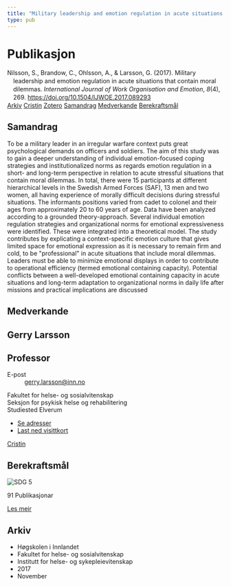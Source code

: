 ```yaml
---
title: "Military leadership and emotion regulation in acute situations that contain moral dilemmas"
type: pub
---
```

<h1>Publikasjon</h1>
<article id="csl-bib-container-8NRI8CVE" class="csl-bib-container">
  <div class="csl-bib-body" style="line-height: 1.35; padding-left: 1em; text-indent:-1em;">
  <div class="csl-entry">Nilsson, S., Brandow, C., Ohlsson, A., &amp; Larsson, G. (2017). Military leadership and emotion regulation in acute situations that contain moral dilemmas. <i>International Journal of Work Organisation and Emotion</i>, <i>8</i>(4), 269. <a href="https://doi.org/10.1504/IJWOE.2017.089293">https://doi.org/10.1504/IJWOE.2017.089293</a></div>
</div>
  <div class="csl-bib-buttons">
    <a href="#taxonomy-article-8NRI8CVE" class="csl-bib-button">Arkiv</a>
    <a href="https://app.cristin.no/results/show.jsf?id=1516112" alt="Cristin URL" class="csl-bib-button">Cristin</a>
    <a href="http://zotero.org/groups/5022929/items/8NRI8CVE" alt="Zotero URL" class="csl-bib-button">Zotero</a>
    <a href="#abstract-article-8NRI8CVE" class="csl-bib-button">Samandrag</a>
    <a href="#contributors-article-8NRI8CVE" class="csl-bib-button">Medverkande</a>
    <a href="#sdg-article-8NRI8CVE" class="csl-bib-button">Berekraftsmål</a>
  </div>
  <div id="csl-bib-meta-container-8NRI8CVE"></div>
</article>
<div id="csl-bib-meta-8NRI8CVE" class="csl-bib-meta">
  <article id="abstract-article-8NRI8CVE" class="abstract-article">
    <h1>Samandrag</h1>
    To be a military leader in an irregular warfare context puts great psychological demands on officers and soldiers. The aim of this study was to gain a deeper understanding of individual emotion-focused coping strategies and institutionalized norms as regards emotion regulation in a short- and long-term perspective in relation to acute stressful situations that contain moral dilemmas.	In total, there were 15 participants at different hierarchical levels in the Swedish Armed Forces (SAF), 13 men and two women, all having experience of morally difficult decisions during stressful situations. The informants positions varied from cadet to colonel and their ages from approximately 20 to 60 years of age. Data have been analyzed according to a grounded theory-approach. Several individual emotion regulation strategies and organizational norms for emotional expressiveness were identified. These were integrated into a theoretical model. The study contributes by explicating a context-specific emotion culture that gives limited space for emotional expression as it is necessary to remain firm and cold, to be "professional" in acute situations that include moral dilemmas. Leaders must be able to minimize emotional displays in order to contribute to operational efficiency (termed emotional containing capacity). Potential conflicts between a well-developed emotional containing capacity in acute situations and long-term adaptation to organizational norms in daily life after missions and practical implications are discussed
  </article>
  <article id="contributors-article-8NRI8CVE" class="contributors-article">
    <h1>Medverkande</h1>
    <div class="personas">
<div class="vrtx-hinn-person-card">
<div class="photo">
<i class="lar la-user-circle missing-person"></i>
</div>
<div class="info">
<hgroup><h1>Gerry Larsson</h1>
<h2>Professor</h2>
</hgroup><dl>
<dt>E-post</dt>
<dd>
<a href="mailto:gerry.larsson@inn.no">gerry.larsson@inn.no</a>
</dd>
</dl>
<p>
Fakultet for helse- og sosialvitenskap<br>
Seksjon for psykisk helse og rehabilitering<br>
Studiested Elverum
</p>
<ul class="vrtx-hinn-links">
<li><a href="https://www.inn.no/finn-en-ansatt/gerry-larsson.html#vrtx-hinn-addresses">Se adresser</a></li>
<li><a href="https://www.inn.no/finn-en-ansatt/gerry-larsson.html?vrtx=vcf">Last ned visittkort</a></li>
</ul>
</div>
</div>
<a href="https://app.cristin.no/persons/show.jsf?id=50941" alt="Cristin URL" class="personas-cristin">Cristin</a>
</div>
  </article>
  <article id="sdg-article-8NRI8CVE" class="sdg-article">
    <h1>Berekraftsmål</h1>
    <div class="sdg-container"><div id="sdg5" class="sdg">
<img src="{{< params subfolder >}}images/sdg/sdg05_no.png" class="image" alt="SDG 5">
<div class="sdg-overlay">
<p class="sdg-publication-count"><span>91</span> Publikasjonar</p>
<p><a href="https://www.fn.no/om-fn/fns-baerekraftsmaal/likestilling-mellom-kjoennene?lang=nno-NO" class="sdg-read-more">Les meir</a></p>
</div>
</div></div>
  </article>
  <article id="taxonomy-article-8NRI8CVE" class="taxonomy-article">
    <h1>Arkiv</h1>
    <ul>
      <li>Høgskolen i Innlandet</li>
      <li>Fakultet for helse- og sosialvitenskap</li>
      <li>Institutt for helse- og sykepleievitenskap</li>
      <li>2017</li>
      <li>November</li>
    </ul>
  </article>
</div>
